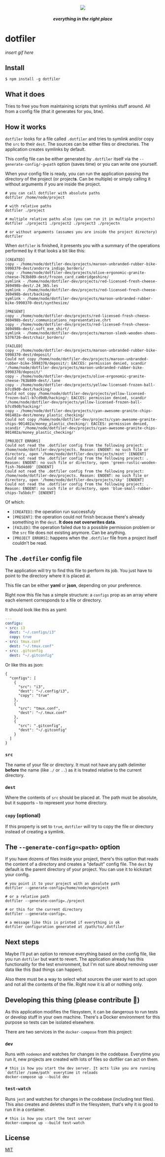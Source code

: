 <div align="center">
  <img src="dotfiler-logo.png">
  <h5>everything in the right place</h5>
</div>

# dotfiler

_insert gif here_

## Install

```
$ npm install -g dotfiler
```

## What it does

Tries to free you from maintaining scripts that symlinks stuff around. All from a config file (that it generates for you, btw).

## How it works

`dotfiler` looks for a file called `.dotfiler` and tries to symlink and/or copy the `src` to their `dest`. The sources can be either files or directories. The application creates symlinks by default.

This config file can be either generated by `.dotfiler` itself via the `--generate-config/-g=path` option (saves time) or you can write one yourself.

When your config file is ready, you can run the application passing the directory of the project (or project**s**. Can be multiple) or simply calling it without arguments if you are inside the project.

```
# you can call dotfiler with absolute paths
dotfiler /home/node/project

# with relative paths
dotfiler ./project

# multiple relative paths also (you can run it in multiple projects)
dotfiler ./project1 ./project2 ./project3 ./projectn

# or without arguments (assumes you are inside the project directory)
dotfiler
```

When `dotfiler` is finished, it presents you with a summary of the operations performed by it that looks a bit like this:

```
[CREATED]
copy - /home/node/dotfiler-dev/projects/maroon-unbranded-rubber-bike-5998370-dest/andorra_indigo_borders/
copy - /home/node/dotfiler-dev/projects/olive-ergonomic-granite-cheese-763b809-dest/frozen_card_cambridgeshire/
symlink - /home/node/dotfiler-dev/projects/red-licensed-fresh-cheese-369498b-dest/.24_365.les
symlink - /home/node/dotfiler-dev/projects/red-licensed-fresh-cheese-369498b-dest/backing/
symlink - /home/node/dotfiler-dev/projects/maroon-unbranded-rubber-bike-5998370-dest/synthesize/

[PRESENT]
copy - /home/node/dotfiler-dev/projects/red-licensed-fresh-cheese-369498b-dest/.communications_representative.chrt
copy - /home/node/dotfiler-dev/projects/red-licensed-fresh-cheese-369498b-dest/.soft_exe_shirt/
symlink - /home/node/dotfiler-dev/projects/maroon-sleek-wooden-shoes-5376726-dest/chair_borders/

[FAILED]
copy - /home/node/dotfiler-dev/projects/maroon-unbranded-rubber-bike-5998370-dest/deposit/
Could not copy /home/node/dotfiler-dev/projects/maroon-unbranded-rubber-bike-5998370/deposit/: EACCES: permission denied, scandir '/home/node/dotfiler-dev/projects/maroon-unbranded-rubber-bike-5998370/deposit/'
copy - /home/node/dotfiler-dev/projects/olive-ergonomic-granite-cheese-763b809-dest/.lane
copy - /home/node/dotfiler-dev/projects/yellow-licensed-frozen-ball-b7cd9d0-dest/hacking/
Could not copy /home/node/dotfiler-dev/projects/yellow-licensed-frozen-ball-b7cd9d0/hacking/: EACCES: permission denied, scandir '/home/node/dotfiler-dev/projects/yellow-licensed-frozen-ball-b7cd9d0/hacking/'
copy - /home/node/dotfiler-dev/projects/cyan-awesome-granite-chips-901402a-dest/money_plastic_checking/
Could not copy /home/node/dotfiler-dev/projects/cyan-awesome-granite-chips-901402a/money_plastic_checking/: EACCES: permission denied, scandir '/home/node/dotfiler-dev/projects/cyan-awesome-granite-chips-901402a/money_plastic_checking/'

[PROJECT ERRORS]
Could not read the .dotfiler config from the following project: /home/node/dotfiler-dev/projects. Reason: ENOENT: no such file or directory, open '/home/node/dotfiler-dev/projects/mint' [ENOENT]
Could not read the .dotfiler config from the following project: . Reason: ENOENT: no such file or directory, open 'green-rustic-wooden-fish-76d4dd0' [ENOENT]
Could not read the .dotfiler config from the following project: /home/node/dotfiler-dev/projects. Reason: ENOENT: no such file or directory, open '/home/node/dotfiler-dev/projects/sky' [ENOENT]
Could not read the .dotfiler config from the following project: . Reason: ENOENT: no such file or directory, open 'blue-small-rubber-chips-7a5bdcf' [ENOENT]
```

Of which:
- `[CREATED]`: the operation run successfuly
- `[PRESENT]`: the operation could not finish because there's already something in the `dest`. **It does not overwrites data**.
- `[FAILED]`: the operation failed due to a possible permission problem or the `src` file does not existing anymore. Can be anything.
- `[PROJECT ERRORS]`: happens when the `.dotfiler` file from a project itself couldn't be read.



## The `.dotfiler` config file

The application will try to find this file to perform its job. You just have to point to the directory where it is placed at.

This file can be either **yaml** or **json**, depending on your preference.

Right now this file has a simple structure: a `configs` prop as an array where each element corresponds to a file or directory.

It should look like this as yaml:

```yaml
---
configs:
- src: i3
  dest: "~/.configs/i3"
  copy: true
- src: tmux.conf
  dest: "~/.tmux.conf"
- src: .gitconfig
  dest: "~/.gitconfig"
```

Or like this as json:

```
{
  "configs": [
    {
      "src": "i3",
      "dest": "~/.config/i3",
      "copy": "true"
    },
    {
      "src": "tmux.conf",
      "dest": "~/.tmux.conf"
    },
    {
      "src": ".gitconfig",
      "dest": "~/.gitconfig"
    }
  ]
}
```

### `src`

The name of your file or directory. It must not have any path delimiter **before** the name (like `./` or `..`) as it is treated relative to the current directory.

### `dest`

Where the contents of `src` should be placed at. The path must be absolute, but it supports `~` to represent your home directory.

### `copy` (optional)

If this property is set to `true`, `dotfiler` will try to copy the file or directory instead of creating a symlink.

## The `--generate-config=<path>` option

If you have dozens of files inside your project, there's this option that reads the content of a directory and creates a "default" config file. The `dest` by default is the parent directory of your project. You can use it to kickstart your config.

```
# you point it to your project with an absolute path
dotfiler --generate-config=/home/node/myproject

# or a relative path
dotfiler --generate-config=./project

# or this for the current directory
dotfiler --generate-config=.

# a message like this is printed if everything is ok
dotfiler configuration generated at /path/to/.dotfiler
```

## Next steps

Maybe I'll put an option to remove everything based on the config file, like you run `dotfiler` but want to revert. The application already has this functionality for the test environment, but I'm not sure about removing user data like this (bad things can happen).

Also there must be a way to select what sources the user want to act upon and not all the contents of the file. Right now it is all or nothing only.

## Developing this thing (please contribute 😬)

As this application modifies the filesystem, it can be dangerous to run tests or develop stuff in your own machine.
There's a Docker environment for this purpose so tests can be isolated elsewhere.

There are two services in the `docker-compose` from this project:

### `dev`

Runs with `nodemon` and watches for changes in the codebase. Everytime you run it, new projects are created with lots of files so dotfiler can act on them.

```
# this is how you start the dev server. It acts like you are running `dotfiler /some/path` everytime it reloads
docker-compose up --build dev
```

### `test-watch`

Runs `jest` and watches for changes in the codebase (including test files). This also creates and deletes stuff in the filesystem, that's why it is good to run it in a container.

```
# this is how you start the test server
docker-compose up --build test-watch
```

## License
[MIT](LICENSE)

